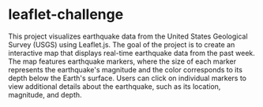 # leaflet-challenge

This project visualizes earthquake data from the United States Geological Survey (USGS) using Leaflet.js. The goal of the project is to create an interactive map that displays real-time earthquake data from the past week. The map features earthquake markers, where the size of each marker represents the earthquake's magnitude and the color corresponds to its depth below the Earth's surface. Users can click on individual markers to view additional details about the earthquake, such as its location, magnitude, and depth.
